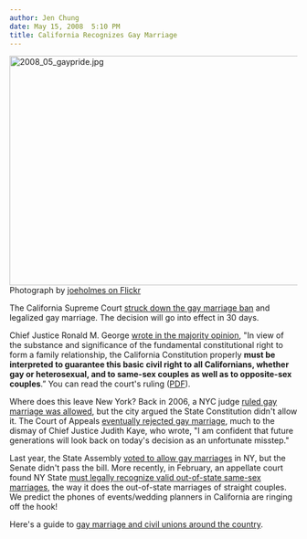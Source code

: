 ```yaml
---
author: Jen Chung
date: May 15, 2008  5:10 PM
title: California Recognizes Gay Marriage
---
```


<p><img alt="2008_05_gaypride.jpg" src="https://web.archive.org/web/20110623131408im_/http://gothamist.com/attachments/jen/2008_05_gaypride.jpg" width="600" height="402"><br>
<span class="photo_caption">Photograph by <a href="https://web.archive.org/web/20110623131408/http://flickr.com/photos/joeholmes/537993806/">joeholmes on Flickr</a></span></p>

<p>The California Supreme Court <a href="https://web.archive.org/web/20110623131408/http://sfist.com/2008/05/15/court_strikes_d.php">struck down the gay marriage ban</a> and legalized gay marriage.  The decision will go into effect in 30 days.</p>

<p>Chief Justice Ronald M. George <a href="https://web.archive.org/web/20110623131408/http://www.nytimes.com/2008/05/16/us/15cnd-marriage.html?hp">wrote in the majority opinion</a>, &quot;In view of the substance and significance of the fundamental constitutional right to form a family relationship, the California Constitution properly <strong>must be interpreted to guarantee this basic civil right to all Californians, whether gay or heterosexual, and to same-sex couples as well as to opposite-sex couples</strong>.&#x201D;  You can read the court&apos;s ruling (<a href="https://web.archive.org/web/20110623131408/http://www.courtinfo.ca.gov/opinions/documents/S147999.PDF">PDF</a>).  </p>

<p>Where does this leave New York?  Back in 2006, a NYC judge <a href="https://web.archive.org/web/20110623131408/http://gothamist.com/2006/05/31/gay_marriage_ca.php">ruled gay marriage was allowed</a>, but the city argued the State Constitution didn&apos;t allow it.  The Court of Appeals <a href="https://web.archive.org/web/20110623131408/http://gothamist.com/2006/07/06/ny_state_court.php">eventually rejected gay marriage</a>, much to the dismay of Chief Justice Judith Kaye, who wrote, &quot;I am confident that future generations will look back on today&apos;s decision as an unfortunate misstep.&quot;  </p>

<p>Last year, the State Assembly <a href="https://web.archive.org/web/20110623131408/http://gothamist.com/2007/06/20/assembly_passes.php">voted to allow gay marriages</a> in NY, but the Senate didn&apos;t pass the bill.  More recently, in February, an appellate court found NY State <a href="https://web.archive.org/web/20110623131408/http://gothamist.com/2008/02/02/ny_courts_feeli.php">must legally recognize valid out-of-state same-sex marriages</a>, the way it does the out-of-state marriages of straight couples.  We predict the phones of events/wedding planners in California are ringing off the hook!</p>

<p>Here&apos;s a guide to <a href="https://web.archive.org/web/20110623131408/http://www.reuters.com/article/topNews/idUSN1554162720080515">gay marriage and civil unions around the country</a>.</p>